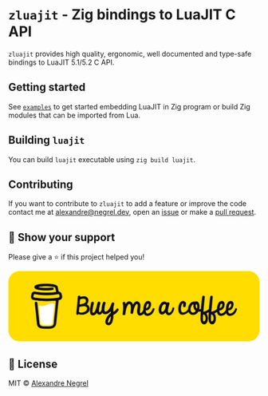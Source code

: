 # `zluajit` - Zig bindings to LuaJIT C API

`zluajit` provides high quality, ergonomic, well documented and type-safe
bindings to LuaJIT 5.1/5.2 C API.

## Getting started

See [`examples`](./examples/README.md) to get started embedding LuaJIT in Zig
program or build Zig modules that can be imported from Lua.

## Building `luajit`

You can build `luajit` executable using `zig build luajit`.

## Contributing

If you want to contribute to `zluajit` to add a feature or improve the code contact
me at [alexandre@negrel.dev](mailto:alexandre@negrel.dev), open an
[issue](https://github.com/negrel/zluajit/issues) or make a
[pull request](https://github.com/negrel/zluajit/pulls).

## :stars: Show your support

Please give a :star: if this project helped you!

[![buy me a coffee](https://github.com/negrel/.github/blob/master/.github/images/bmc-button.png?raw=true)](https://www.buymeacoffee.com/negrel)

## :scroll: License

MIT © [Alexandre Negrel](https://www.negrel.dev/)
